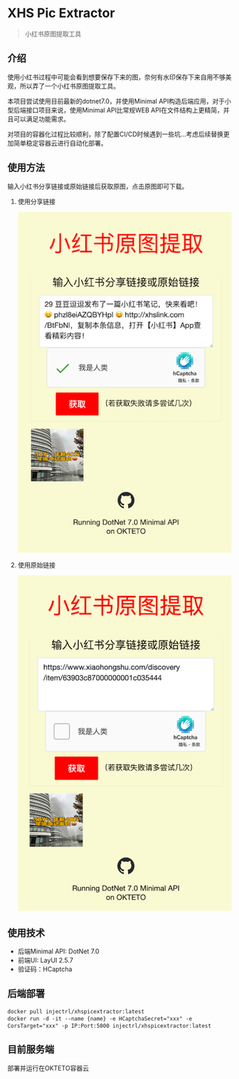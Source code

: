 # XHS Pic Extractor

> 小红书原图提取工具

## 介绍

使用小红书过程中可能会看到想要保存下来的图，奈何有水印保存下来自用不够美观，所以弄了一个小红书原图提取工具。

本项目尝试使用目前最新的dotnet7.0，并使用Minimal API构造后端应用，对于小型后端接口项目来说，使用Minimal API比常规WEB API在文件结构上更精简，并且可以满足功能需求。

对项目的容器化过程比较顺利，除了配置CI/CD时候遇到一些坑...考虑后续替换更加简单稳定容器云进行自动化部署。

## 使用方法

输入小红书分享链接或原始链接后获取原图，点击原图即可下载。

1. 使用分享链接

   ![share-link](./docs/1.png)
   
2. 使用原始链接

   ![origin-link](./docs/2.png)

## 使用技术

- 后端Minimal API: DotNet 7.0
- 前端UI: LayUI 2.5.7
- 验证码：HCaptcha

## 后端部署

```shell
docker pull injectrl/xhspicextractor:latest
docker run -d -it --name {name} -e HCaptchaSecret="xxx" -e CorsTarget="xxx" -p IP:Port:5000 injectrl/xhspicextractor:latest
```

## 目前服务端

部署并运行在OKTETO容器云